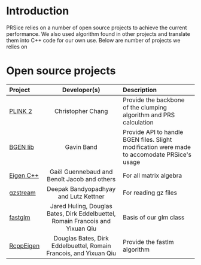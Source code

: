 # Introduction
PRSice relies on a number of open source projects to achieve the current performance. 
We also used algorithm found in other projects and translate them into C++ code for our own use. Below are number of projects we relies on

# Open source projects

| Project | Developer(s) | Description|
|:-|:-:|:-|
|[PLINK 2](https://www.cog-genomics.org/software) |Christopher Chang | Provide the backbone of the clumping algorithm and PRS calculation|
|[BGEN lib](https://bitbucket.org/gavinband/bgen) |Gavin Band| Provide API to handle BGEN files. Slight modification were made to accomodate PRSice's usage|
|[Eigen C++](https://eigen.tuxfamily.org)| Ga&euml;l Guennebaud and Beno&icirc;t Jacob and others | For all matrix algebra|
|[gzstream](http://www.cs.unc.edu/Research/compgeom/gzstream/)|  Deepak Bandyopadhyay and Lutz Kettner| For reading gz files|
| [fastglm](https://github.com/jaredhuling/fastglm) |  	Jared Huling, Douglas Bates, Dirk Eddelbuettel, Romain Francois and Yixuan Qiu | Basis of our glm class| 
| [RcppEigen](https://github.com/RcppCore/RcppEigen) |   	Douglas Bates, Dirk Eddelbuettel, Romain Francois, and Yixuan Qiu | Provide the fastlm algorithm |

